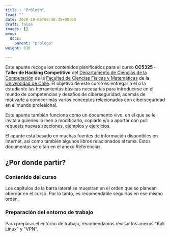 ```yaml
---
title : "Prólogo"
lead: ""
date: 2020-10-06T08:48:45+00:00
draft: false
images: []
menu:
  docs:
    parent: "prologo"
weight: 010

---
```



Este apunte recoge los contenidos planificados para el curso **CC5325 - Taller de Hacking Competitivo** del [Departamento de Ciencias de la Computación](https://dcc.uchile.cl) de la [Facultad de Ciencias Físicas y Matemáticas](https://ingenieria.uchile.cl) de la [Universidad de Chile](https://uchile.cl). El objetivo de este curso es entregar a el o la estudiante las herramientas básicas necesarias para introducirse en el mundo de competencias y desafíos de ciberseguridad, además de motivarle a conocer más varios conceptos relacionados con ciberseguridad en el mundo profesional.

Este apunte también funciona como un documento vivo, en el que se le invita a quienes lo leen a modificarlo, copiarlo y/o a aportar con pull requests nuevas secciones, ejemplos y ejercicios.

El apunte está basado en muchas fuentes de información disponibles en Internet, así como también algunos libros relacionados al tema. Estos documentos se citan en el anexo Referencias.

## ¿Por donde partir?

### Contenido del curso

Los capítulos de la barra lateral se muestran en el orden que se planean abordar en el curso. Por lo tanto, es recomendable seguirlos en ese mismo orden.

### Preparación del entorno de trabajo

Para preparar el entorno de trabajo, recomendamos revisar los anexos "Kali Linux" y "VPN".
